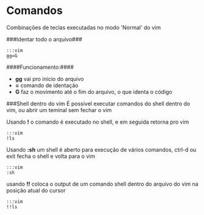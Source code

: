 Comandos
========

Combinações de teclas executadas no modo 'Normal' do vim

###Identar todo o arquivo###

    :::vim
    gg=G

####Funcionamento:####
* __gg__    vai pro inicio do arquivo
* __=__     comando de identação
* __G__     faz o movimento até o fim do arquivo, o que identa o código

###Shell dentro do vim
É possível executar comandos do shell dentro do vim, ou abrir um teminal sem
fechar o vim

Usando __!__ o comando é executado no shell, e em seguida retorna pro vim  

    :::vim
    !ls

Usando __:sh__ um shell é aberto para execução de vários comandos, ctrl-d ou
exit fecha o shell e volta para o vim  

    :::vim
    :sh

usando __!!__ coloca o output de um comando shell dentro do arquivo do vim na
posição atual do cursor  

    :::vim
    !!ls



